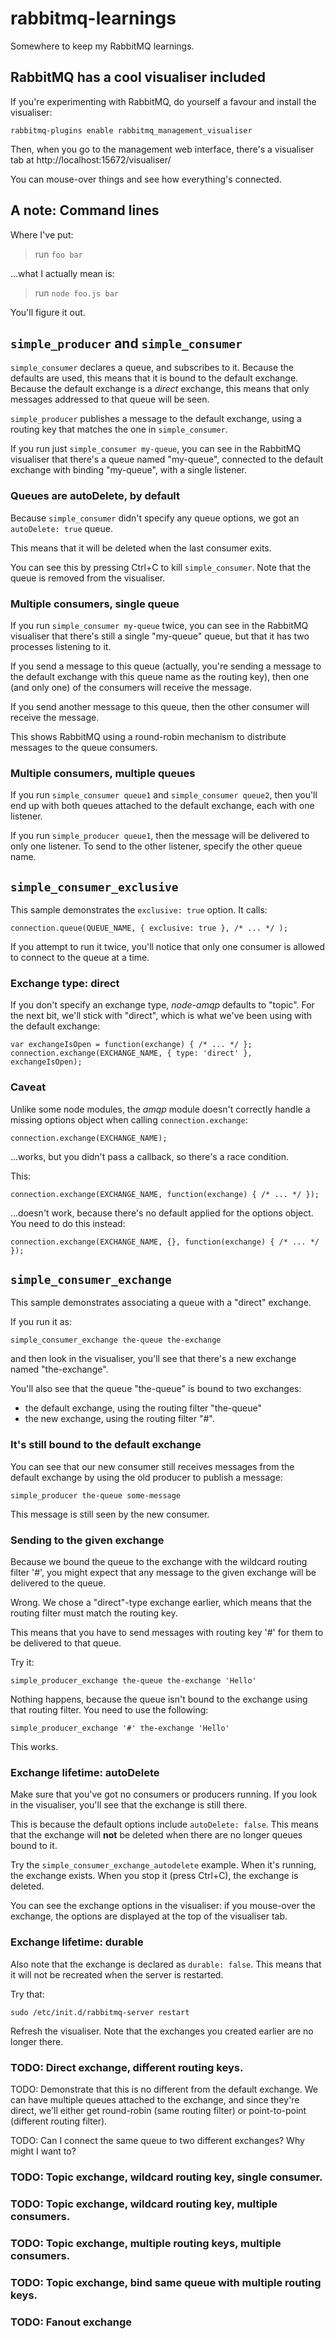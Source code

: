 rabbitmq-learnings
==================

Somewhere to keep my RabbitMQ learnings.

## RabbitMQ has a cool visualiser included

If you're experimenting with RabbitMQ, do yourself a favour and install
the visualiser:

    rabbitmq-plugins enable rabbitmq_management_visualiser

Then, when you go to the management web interface, there's a visualiser tab
at http://localhost:15672/visualiser/

You can mouse-over things and see how everything's connected.

## A note: Command lines

Where I've put:

> run `foo bar`

...what I actually mean is:

> run `node foo.js bar`

You'll figure it out.

## `simple_producer` and `simple_consumer`

`simple_consumer` declares a queue, and subscribes to it. Because the
defaults are used, this means that it is bound to the default exchange.
Because the default exchange is a *direct* exchange, this means that
only messages addressed to that queue will be seen.

`simple_producer` publishes a message to the default exchange, using a
routing key that matches the one in `simple_consumer`.

If you run just `simple_consumer my-queue`, you can see in the RabbitMQ visualiser
that there's a queue named "my-queue", connected to the default exchange with
binding "my-queue", with a single listener.

### Queues are autoDelete, by default

Because `simple_consumer` didn't specify any queue options, we got an
`autoDelete: true` queue.

This means that it will be deleted when the last consumer exits.

You can see this by pressing Ctrl+C to kill `simple_consumer`. Note that
the queue is removed from the visualiser.

### Multiple consumers, single queue

If you run `simple_consumer my-queue` twice, you can see in the RabbitMQ
visualiser that there's still a single "my-queue" queue, but that it has
two processes listening to it.

If you send a message to this queue (actually, you're sending a message to
the default exchange with this queue name as the routing key), then one (and
only one) of the consumers will receive the message.

If you send another message to this queue, then the other consumer will
receive the message.

This shows RabbitMQ using a round-robin mechanism to distribute messages to
the queue consumers.

### Multiple consumers, multiple queues

If you run `simple_consumer queue1` and `simple_consumer queue2`, then
you'll end up with both queues attached to the default exchange, each with
one listener.

If you run `simple_producer queue1`, then the message will be delivered
to only one listener. To send to the other listener, specify the other
queue name.

## `simple_consumer_exclusive`

This sample demonstrates the `exclusive: true` option. It calls:

    connection.queue(QUEUE_NAME, { exclusive: true }, /* ... */ );

If you attempt to run it twice, you'll notice that only one consumer is
allowed to connect to the queue at a time.

### Exchange type: direct

If you don't specify an exchange type, *node-amqp* defaults to "topic".
For the next bit, we'll stick with "direct", which is what we've been using
with the default exchange:

    var exchangeIsOpen = function(exchange) { /* ... */ };
    connection.exchange(EXCHANGE_NAME, { type: 'direct' }, exchangeIsOpen);

### Caveat

Unlike some node modules, the *amqp* module doesn't correctly handle a
missing options object when calling `connection.exchange`:

    connection.exchange(EXCHANGE_NAME);

...works, but you didn't pass a callback, so there's a race condition.

This:

    connection.exchange(EXCHANGE_NAME, function(exchange) { /* ... */ });

...doesn't work, because there's no default applied for the options object.
You need to do this instead:

    connection.exchange(EXCHANGE_NAME, {}, function(exchange) { /* ... */ });

## `simple_consumer_exchange`

This sample demonstrates associating a queue with a "direct" exchange.

If you run it as:

    simple_consumer_exchange the-queue the-exchange

and then look in the visualiser, you'll see that there's a new exchange named
"the-exchange".

You'll also see that the queue "the-queue" is bound to two exchanges:
- the default exchange, using the routing filter "the-queue"
- the new exchange, using the routing filter "#".

### It's still bound to the default exchange

You can see that our new consumer still receives messages from the default
exchange by using the old producer to publish a message:

    simple_producer the-queue some-message

This message is still seen by the new consumer.

### Sending to the given exchange

Because we bound the queue to the exchange with the wildcard routing
filter '#', you might expect that any message to the given exchange
will be delivered to the queue.

Wrong. We chose a "direct"-type exchange earlier, which means that the
routing filter must match the routing key.

This means that you have to send messages with routing key '#' for them
to be delivered to that queue.

Try it:

    simple_producer_exchange the-queue the-exchange 'Hello'

Nothing happens, because the queue isn't bound to the exchange using
that routing filter. You need to use the following:

    simple_producer_exchange '#' the-exchange 'Hello'

This works.

### Exchange lifetime: autoDelete

Make sure that you've got no consumers or producers running. If you
look in the visualiser, you'll see that the exchange is still there.

This is because the default options include `autoDelete: false`. This
means that the exchange will **not** be deleted when there are no longer
queues bound to it.

Try the `simple_consumer_exchange_autodelete` example. When it's running,
the exchange exists. When you stop it (press Ctrl+C), the exchange is
deleted.

You can see the exchange options in the visualiser: if you mouse-over the
exchange, the options are displayed at the top of the visualiser tab.

### Exchange lifetime: durable

Also note that the exchange is declared as `durable: false`. This means
that it will not be recreated when the server is restarted.

Try that:

    sudo /etc/init.d/rabbitmq-server restart

Refresh the visualiser. Note that the exchanges you created earlier are
no longer there.

### TODO: Direct exchange, different routing keys.

TODO: Demonstrate that this is no different from the default exchange.
We can have multiple queues attached to the exchange, and since they're direct,
we'll either get round-robin (same routing filter) or point-to-point (different
routing filter).

TODO: Can I connect the same queue to two different exchanges? Why might I want to?

### TODO: Topic exchange, wildcard routing key, single consumer.
### TODO: Topic exchange, wildcard routing key, multiple consumers.
### TODO: Topic exchange, multiple routing keys, multiple consumers.
### TODO: Topic exchange, bind same queue with multiple routing keys.
### TODO: Fanout exchange


